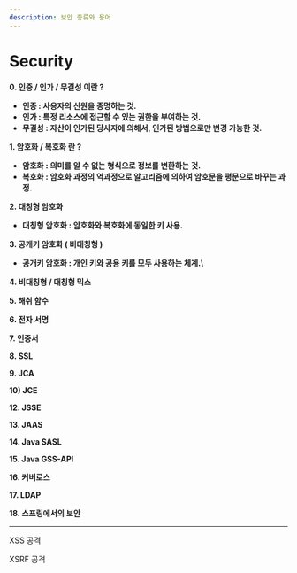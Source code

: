 ```yaml
---
description: 보안 종류와 용어
---
```


# Security

**0. 인증 / 인가 / 무결성 이란 ?**&#x20;

* **인증 : 사용자의 신원을 증명하는 것.**
* **인가 : 특정 리소스에 접근할 수 있는 권한을 부여하는 것.**
* **무결성 : 자산이 인가된 당사자에 의해서, 인가된 방법으로만 변경 가능한 것.**

&#x20;

**1. 암호화 / 복호화 란 ?**&#x20;

* **암호화 : 의미를 알 수 없는 형식으로 정보를 변환하는 것.**
* **복호화 : 암호화 과정의 역과정으로 알고리즘에 의하여 암호문을 평문으로 바꾸는 과정.**

&#x20;

**2. 대칭형 암호화**&#x20;

* **대칭형 암호화 : 암호화와 복호화에 동일한 키 사용.**

&#x20;

**3. 공개키 암호화 ( 비대칭형 )**&#x20;

* **공개키 암호화 : 개인 키와 공용 키를 모두 사용하는 체계.**\


&#x20;

**4. 비대칭형 / 대칭형 믹스**&#x20;

**5. 해쉬 함수**&#x20;

**6. 전자 서명**&#x20;

**7. 인증서**&#x20;

**8. SSL**

**9. JCA** &#x20;

**10) JCE**

**12. JSSE**

**13. JAAS**

**14. Java SASL**

**15. Java GSS-API**

**16. 커버로스**&#x20;

**17. LDAP**&#x20;

**18. 스프링에서의 보안**

****

XSS 공격

XSRF 공격
